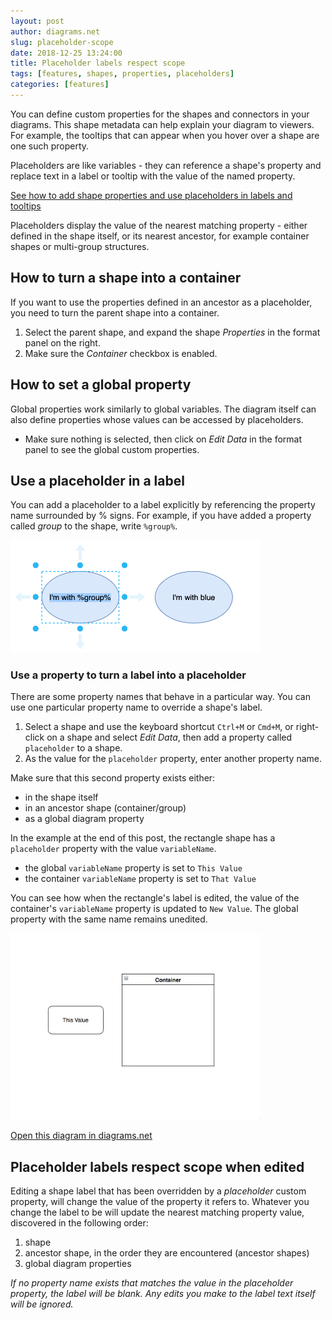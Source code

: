 ```yaml
---
layout: post
author: diagrams.net
slug: placeholder-scope
date: 2018-12-25 13:24:00
title: Placeholder labels respect scope
tags: [features, shapes, properties, placeholders]
categories: [features]
---
```


You can define custom properties for the shapes and connectors in your diagrams. This shape metadata can help explain your diagram to viewers. For example, the tooltips that can appear when you hover over a shape are one such property.

Placeholders are like variables - they can reference a shape's property and replace text in a label or tooltip with the value of the named property.

[See how to add shape properties and use placeholders in labels and tooltips](/blog/drawio-placeholders.html)

Placeholders display the value of the nearest matching property - either defined in the shape itself, or its nearest ancestor, for example container shapes or multi-group structures.

## How to turn a shape into a container

If you want to use the properties defined in an ancestor as a placeholder, you need to turn the parent shape into a container.

1. Select the parent shape, and expand the shape _Properties_ in the format panel on the right.
2. Make sure the _Container_ checkbox is enabled.

## How to set a global property

Global properties work similarly to global variables. The diagram itself can also define properties whose values can be accessed by placeholders.

* Make sure nothing is selected, then click on _Edit Data_ in the format panel to see the global custom properties.

## Use a placeholder in a label

You can add a placeholder to a label explicitly by referencing the property name surrounded by % signs. For example, if you have added a property called _group_ to the shape, write ``%group%``.

<img src="/assets/img/blog/placeholder-example-label.png" style="max-width:100%;max-width:400px;height:auto;" alt="Add a placeholder to a shape label, for example %group%">

### Use a property to turn a label into a placeholder

There are some property names that behave in a particular way. You can use one particular property name to override a shape's label.

1. Select a shape and use the keyboard shortcut ``Ctrl+M`` or ``Cmd+M``, or right-click on a shape and select _Edit Data_, then add a property called ``placeholder`` to a shape.
2. As the value for the ``placeholder`` property, enter another property name.

Make sure that this second property exists either:
- in the shape itself
- in an ancestor shape (container/group)
- as a global diagram property

In the example at the end of this post, the rectangle shape has a ``placeholder`` property with the value ``variableName``.
- the global ``variableName`` property is set to ``This Value``
- the container ``variableName`` property is set to ``That Value``

You can see how when the rectangle's label is edited, the value of the container's ``variableName`` property is updated to ``New Value``. The global property with the same name remains unedited.

<img src="/assets/img/blog/placeholder-scope.gif" style="width=100%;max-width:400px;height:auto;" alt="Editing placeholder labels respects scope - you will only edit the nearest matching property">

[Open this diagram in diagrams.net](https://app.diagrams.net/i/Go7aT2t)

## Placeholder labels respect scope when edited

Editing a shape label that has been overridden by a _placeholder_ custom property, will change the value of the property it refers to.
Whatever you change the label to be will update the nearest matching property value, discovered in the following order:
1. shape
2. ancestor shape, in the order they are encountered (ancestor shapes)
3. global diagram properties

_If no property name exists that matches the value in the placeholder property, the label will be blank. Any edits you make to the label text itself will be ignored._
